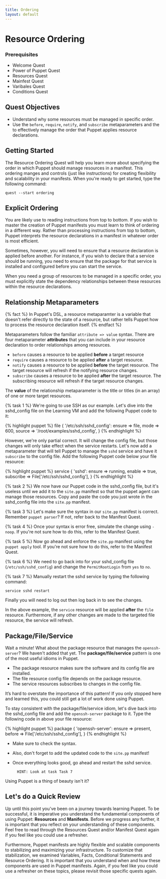 ```yaml
---
title: Ordering
layout: default
---
```


# Resource Ordering

### Prerequisites

- Welcome Quest
- Power of Puppet Quest
- Resources Quest
- Mainfest Quest
- Varibales Quest
- Conditions Quest

## Quest Objectives

 - Understand why some resources must be managed in specific order.
 - Use the `before`, `require`, `notify`, and `subscribe` metaparameters and the to effectively manage the order that Puppet applies resource declarations.

## Getting Started

The Resource Ordering Quest will help you learn more about specifying the order in which Puppet should manage resources in a manifest. This ordering manges and controls (just like instructions) for creating flexibility and scalability in your manifests. When you're ready to get started, type the following command:

	quest --start ordering

## Explicit Ordering

You are likely use to reading instructions from top to bottom. If you wish to master the creation of Puppet manifests you must learn to think of ordering in a different way. Rather than processing instructions from top to bottom, Puppet interprets the resource declarations in a manifest in whatever order is most efficient.

Sometimes, however, you will need to ensure that a resource declaration is applied before another. For instance, if you wish to declare that a service should be running, you need to ensure that the package for that service is installed and configured before you can start the service.

When you need a group of resources to be managed in a specific order, you must explicitly state the dependency relationships between these resources within the resource declarations.

## Relationship Metaparameters

{% fact %}
In Puppet's DSL, a resource metaparamter is a variable that doesn't refer directly to the state of a resource, but rather tells Puppet how to process the resource declaration itself.
{% endfact %}

Metaparameters follow the familiar `attribute => value` syntax. There are four metaparameter **attributes** that you can include in your resource declaration to order relationships among resources.

* `before` causes a resource to be applied **before** a target resource
* `require` causes a resource to be applied **after** a target resource.
* `notify` causes a resource to be applied **before** the target resource. The target resource will refresh if the notifying resource changes.
* `subscribe` causes a resource to be applied **after** the target resource. The subscribing resource will refresh if the target resource changes.

The **value** of the relationship metaparameter is the title or titles (in an array) of one or more target resources.

{% task 1 %}
We're going to use SSH as our example. Let's dive into the sshd_config file on the Learning VM and add the following Puppet code to it:

{% highlight puppet %}
file { '/etc/ssh/sshd_config':
  ensure => file,
  mode   => 600,
  source => '/root/examples/sshd_config',
}
{% endhighlight %}

However, we're only partial correct. It will change the config file, but those changes will only take effect when the service restarts. Let's now add a metaparameter that will tell Puppet to manage the `sshd` service and have it `subscribe` to the config file. Add the following Puppet code below your file resource:

{% highlight puppet %}
service { 'sshd':
  ensure     => running,
  enable     => true,
  subscribe  => File['/etc/ssh/sshd_config'],
}
{% endhighlight %}

{% task 2 %}
We now have our Puppet code in the sshd_config file, but it's useless until we add it to the `site.pp` manifest so that the puppet agent can manage those resources. Copy and paste the code you just wrote in the sshd_config file into the `site.pp` manifest.

{% task 3 %}
Let's make sure the syntax in our `site.pp` manifest is correct. Remember `puppet parser`? If not, refer back to the Manifest Quest.

{% task 4 %}
Once your syntax is error free, simulate the change using `-noop`. If you're not sure how to do this, refer to the Manifest Quest.

{% task 5 %}
Now go ahead and enforce the `site.pp` manifest using the `puppet apply` tool. If you're not sure how to do this, refer to the Manifest Quest.

{% task 6 %}
We need to go back into for your sshd_config file (`/etc/ssh/sshd_config`) and change the `PermitRootLogin` from `yes` to `no`.

{% task 7 %}
Manually restart the sshd service by typing the following command:

	service sshd restart

Finally you will need to log out then log back in to see the changes.

In the above example, the `service` resource will be applied **after** the `file` resource. Furthermore, if any other changes are made to the targeted file resource, the service will refresh.

## Package/File/Service

Wait a minute! What about the package resource that manages the `openssh-server`? We haven't added that yet. The **package/file/service** pattern is one of the most useful idioms in Puppet. 

- The package resource makes sure the software and its config file are installed.
- The file resource config file depends on the package resource.
- The service resources subscribes to changes in the config file.

It’s hard to overstate the importance of this pattern! If you only stopped here and learned this, you could still get a lot of work done using Puppet.

To stay consistent with the package/file/service idiom, let's dive back into the sshd_config file and add the `openssh-server` package to it. Type the following code in above your file resource:

{% highlight puppet %}
package { 'openssh-server':
  ensure => present,
  before => File['/etc/ssh/sshd_config'],
}
{% endhighlight %}

- Make sure to check the syntax.  
- Also, don't forget to add the updated code to the `site.pp` manifest!  
- Once everything looks good, go ahead and restart the sshd service.

		HINT: Look at task Task 7

Using Puppet is a thing of beauty isn't it?

## Let's do a Quick Review

Up until this point you've been on a journey towards learning Puppet. To be successful, it is imperative you understand the fundamental components of using Puppet: **Resources** and **Manifests**. Before we progress any further, it is important that you reflect on your understanding of these components. Feel free to read through the Resources Quest and/or Manifest Quest again if you feel like you could use a refresher. 

Furthermore, Puppet manifests are highly flexible and scalable components to stabilizing and maximizing your infrastructure. To customize that stabilization, we examined Variables, Facts, Conditional Statements and Resource Ordering. It is important that you understand when and how these components are used in Puppet manifests. Again, if you feel like you could use a refresher on these topics, please revisit those specific quests again.

